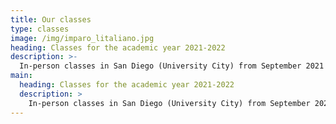 ```yaml
---
title: Our classes
type: classes
image: /img/imparo_litaliano.jpg
heading: Classes for the academic year 2021-2022
description: >-
  In-person classes in San Diego (University City) from September 2021 to end of May 2022
main:
  heading: Classes for the academic year 2021-2022
  description: >
    In-person classes in San Diego (University City) from September 2021 to end of May 2022
---
```



